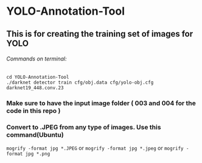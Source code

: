 # YOLO-Annotation-Tool
## This is for creating the training set of images for YOLO

###### Commands on terminal:
```
cd YOLO-Annotation-Tool
./darknet detector train cfg/obj.data cfg/yolo-obj.cfg darknet19_448.conv.23
```
### Make sure to have the input image folder ( 003 and 004 for the code in this repo )

### Convert to .JPEG from any type of images. Use this command(Ubuntu)

```mogrify -format jpg *.JPEG```
or
```mogrify -format jpg *.jpeg```
or
```mogrify -format jpg *.png```

